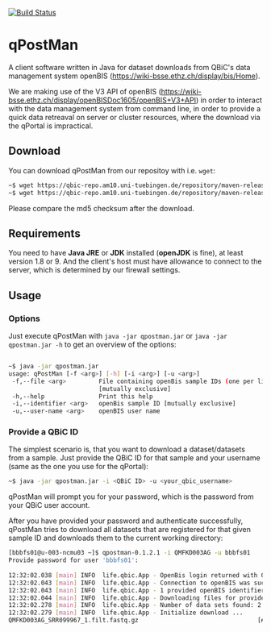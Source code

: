 [![Build Status](https://qbic-intranet.am10.uni-tuebingen.de/jenkins/job/qPostMan-development/badge/icon)](https://qbic-intranet.am10.uni-tuebingen.de/jenkins/job/qPostMan-development/)

# qPostMan
A client software written in Java for dataset downloads from QBiC's data management system openBIS (https://wiki-bsse.ethz.ch/display/bis/Home).

We are making use of the V3 API of openBIS (https://wiki-bsse.ethz.ch/display/openBISDoc1605/openBIS+V3+API) in order to interact with the data management system from command line, in order to provide a quick data retreaval on server or cluster resources, where the download via the qPortal is impractical.

## Download
You can download qPostMan from our repositoy with i.e. `wget`:
```bash
~$ wget https://qbic-repo.am10.uni-tuebingen.de/repository/maven-releases/life/qbic/qpostman/0.1.2.1/qpostman-0.1.2.1-jar-with-dependencies.jar
~$ wget https://qbic-repo.am10.uni-tuebingen.de/repository/maven-releases/life/qbic/qpostman/0.1.2.1/qpostman-0.1.2.1-jar-with-dependencies.jar.md5
```
Please compare the md5 checksum after the download.

## Requirements
You need to have **Java JRE** or **JDK** installed (**openJDK** is fine), at least version 1.8 or 9. And the client's host must have allowance to connect to the server, which is determined by our firewall settings.

## Usage
### Options
Just execute qPostMan with `java -jar qpostman.jar` or `java -jar qpostman.jar -h` to get an overview of the options:
```bash

~$ java -jar qpostman.jar
usage: qPostMan [-f <arg>] [-h] [-i <arg>] [-u <arg>]                                   
 -f,--file <arg>         File containing openBis sample IDs (one per line)              
                         [mutually exclusive]                                           
 -h,--help               Print this help                                                
 -i,--identifier <arg>   openBis sample ID [mutually exclusive]                         
 -u,--user-name <arg>    openBIS user name                                              

```
### Provide a QBiC ID
The simplest scenario is, that you want to download a dataset/datasets from a sample. Just provide the QBiC ID for that sample and your username (same as the one you use for the qPortal):
```bash
~$ java -jar qpostman.jar -i <QBiC ID> -u <your_qbic_username>
```
qPostMan will prompt you for your password, which is the password from your QBiC user account.

After you have provided your password and authenticate successfully, qPostMan tries to download all datasets that are registered for that given sample ID and downloads them to the current working directory:

```bash
[bbbfs01@u-003-ncmu03 ~]$ qpostman-0.1.2.1 -i QMFKD003AG -u bbbfs01                                                                                            
Provide password for user 'bbbfs01':                                                                                                                           
                                                                                                                                                               
12:32:02.038 [main] INFO  life.qbic.App - OpenBis login returned with 0                                                                                        
12:32:02.043 [main] INFO  life.qbic.App - Connection to openBIS was successful.                                                                                
12:32:02.043 [main] INFO  life.qbic.App - 1 provided openBIS identifiers have been found: [QMFKD003AG]                                                         
12:32:02.044 [main] INFO  life.qbic.App - Downloading files for provided identifier QMFKD003AG                                                                 
12:32:02.278 [main] INFO  life.qbic.App - Number of data sets found: 2                                                                                         
12:32:02.279 [main] INFO  life.qbic.App - Initialize download ...                                                                                              
QMFKD003AG_SRR099967_1.filt.fastq.gz                                 [###                                                            ]    0.38/7.94   Gb       
```


